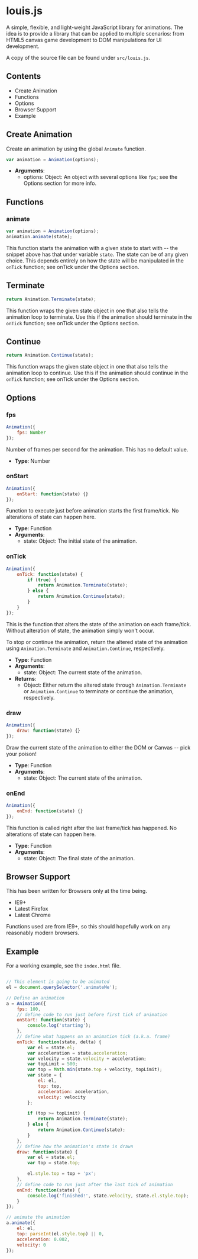 # louis.js

A simple, flexible, and light-weight JavaScript library for animations. The idea is to provide a library that can be applied to multiple scenarios: from HTML5 canvas game development to DOM manipulations for UI development.

A copy of the source file can be found under `src/louis.js`.


## Contents

- Create Animation
- Functions
- Options
- Browser Support
- Example


## Create Animation

Create an animation by using the global `Animate` function.

~~~ javascript
var animation = Animation(options);
~~~

- **Arguments**:
	- options: Object: An object with several options like `fps`; see the Options section for more info.


## Functions

### animate

~~~ javascript
var animation = Animation(options);
animation.animate(state);
~~~

This function starts the animation with a given state to start with -- the snippet above has that under variable `state`. The state can be of any given choice. This depends entirely on how the state will be manipulated in the `onTick` function; see onTick under the Options section.

## Terminate

~~~ javascript
return Animation.Terminate(state);
~~~

This function wraps the given state object in one that also tells the animation loop to terminate. Use this if the animation should terminate in the `onTick` function; see onTick under the Options section.

## Continue

~~~ javascript
return Animation.Continue(state);
~~~

This function wraps the given state object in one that also tells the animation loop to continue. Use this if the animation should continue in the `onTick` function; see onTick under the Options section.


## Options

### fps

~~~ javascript
Animation({
	fps: Number
});
~~~

Number of frames per second for the animation. This has no default value.

- **Type**: Number

### onStart

~~~ javascript
Animation({
	onStart: function(state) {}
});
~~~

Function to execute just before animation starts the first frame/tick. No alterations of state can happen here.

- **Type**: Function
- **Arguments**:
	- state: Object: The initial state of the animation.

### onTick

~~~ javascript
Animation({
	onTick: function(state) {
		if (true) {
			return Animation.Terminate(state);
		} else {
			return Animation.Continue(state);
		}
	}
});
~~~

This is the function that alters the state of the animation on each frame/tick. Without alteration of state, the animation simply won't occur.

To stop or continue the animation, return the altered state of the animation using `Animation.Terminate` and `Animation.Continue`, respectively.

- **Type**: Function
- **Arguments**:
	- state: Object: The current state of the animation.
- **Returns**:
	- Object: Either return the altered state through `Animation.Terminate` or `Animation.Continue` to terminate or continue the animation, respectively.

### draw

~~~ javascript
Animation({
	draw: function(state) {}
});
~~~

Draw the current state of the animation to either the DOM or Canvas -- pick your poison!

- **Type**: Function
- **Arguments**:
	- state: Object: The current state of the animation.

### onEnd

~~~ javascript
Animation({
	onEnd: function(state) {}
});
~~~

This function is called right after the last frame/tick has happened. No alterations of state can happen here.

- **Type**: Function
- **Arguments**:
	- state: Object: The final state of the animation.


## Browser Support

This has been written for Browsers only at the time being.

- IE9+
- Latest Firefox
- Latest Chrome

Functions used are from IE9+, so this should hopefully work on any reasonably modern browsers.


## Example

For a working example, see the `index.html` file.

~~~ javascript

// This element is going to be animated
el = document.querySelector('.animateMe');

// Define an animation
a = Animation({
	fps: 100,
	// define code to run just before first tick of animation
	onStart: function(state) {
		console.log('starting');
	},
	// define what happens on an animation tick (a.k.a. frame)
	onTick: function(state, delta) {
		var el = state.el;
		var acceleration = state.acceleration;
		var velocity = state.velocity + acceleration;
		var topLimit = 500;
		var top = Math.min(state.top + velocity, topLimit);
		var state = {
			el: el,
			top: top,
			acceleration: acceleration,
			velocity: velocity
		};

		if (top >= topLimit) {
			return Animation.Terminate(state);
		} else {
			return Animation.Continue(state);
		}
	},
	// define how the animation's state is drawn
	draw: function(state) {
		var el = state.el;
		var top = state.top;

		el.style.top = top + 'px';
	},
	// define code to run just after the last tick of animation
	onEnd: function(state) {
		console.log('finished!', state.velocity, state.el.style.top);
	}
});

// animate the animation
a.animate({
	el: el,
	top: parseInt(el.style.top) || 0,
	acceleration: 0.002,
	velocity: 0
});
~~~

